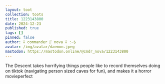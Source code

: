 ```yaml
---
layout: toot
collection: toots
title: 1223143800
date: 2024-12-23
published: true
tags: []
pinned: false
author: ⸸ commander ░ nova ⸸ :~$
avatar: /img/avatar/daemon.jpeg
mastodon: https://mastodon.online/@cmdr_nova/1223143800
---
```


The Descent takes horrifying things people like to record themselves doing on tiktok (navigating person sized caves for fun), and makes it a horror movieperfect
